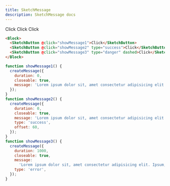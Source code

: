 ```yaml
---
title: SketchMessage
description: SketchMessage docs
---
```


<Block>
<SketchButton @click="showMessage1">Click</SketchButton>
<SketchButton @click="showMessage2" type="success">Click</SketchButton>
<SketchButton @click="showMessage3" type="danger" dashed>Click</SketchButton>
</Block>

```html
<Block>
  <SketchButton @click="showMessage1">Click</SketchButton>
  <SketchButton @click="showMessage2" type="success">Click</SketchButton>
  <SketchButton @click="showMessage3" type="danger" dashed>Click</SketchButton>
</Block>
```

```js
function showMessage1() {
  createMessage({
    duration: 0,
    closeable: true,
    message: 'Lorem ipsum dolor sit, amet consectetur adipisicing elit. Ipsum, mollitia!',
  });
}
function showMessage2() {
  createMessage({
    duration: 0,
    closeable: true,
    message: 'Lorem ipsum dolor sit, amet consectetur adipisicing elit. Ipsum, mollitia!',
    type: 'success',
    offset: 60,
  });
}
function showMessage3() {
  createMessage({
    duration: 1000,
    closeable: true,
    message:
      'Lorem ipsum dolor sit, amet consectetur adipisicing elit. Ipsum, mollitia!Lorem ipsum dolor sit, amet consectetur adipisicing elit. Ipsum, mollitia!Lorem ipsum dolor sit, amet consectetur adipisicing elit. Ipsum, mollitia!',
    type: 'error',
  });
}
```

<script setup>
import SketchButton from '../../src/components/SketchButton/SketchButton.vue';
import Block from '../../src/components/SketchBlock/Block.vue';
import {createMessage} from '../../src/components/SketchMessage/methods.ts';

function showMessage1() {
  createMessage({
    duration: 0,
    closeable: true,
    message: 'Lorem ipsum dolor sit, amet consectetur adipisicing elit. Ipsum, mollitia!',
  });
}
function showMessage2() {
  createMessage({
    duration: 0,
    closeable: true,
    message: 'Lorem ipsum dolor sit, amet consectetur adipisicing elit. Ipsum, mollitia!',
    type: 'success',
    offset: 60,
  });
}
function showMessage3() {
  createMessage({
    duration: 1000,
    closeable: true,
    message:
      'Lorem ipsum dolor sit, amet consectetur adipisicing elit. Ipsum, mollitia!Lorem ipsum dolor sit, amet consectetur adipisicing elit. Ipsum, mollitia!Lorem ipsum dolor sit, amet consectetur adipisicing elit. Ipsum, mollitia!',
    type: 'error',
  });
}
</script>
